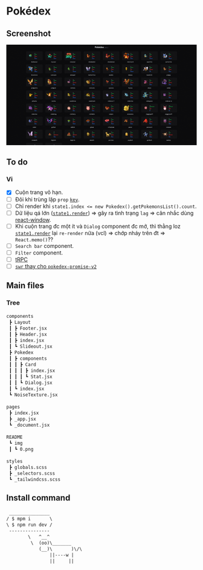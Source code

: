 # Pokédex

## Screenshot

![](./README/img/0.png)

## To do

### Vi

- [x] Cuộn trang vô hạn.
- [ ] Đôi khi trùng lặp `prop` [`key`](https://github.com/shenlong616/pokedex/blob/4efe2a0b9a39acbcbb3ac8387161a05743626275/components/Pokedex/index.jsx#L58).
- [ ] Chỉ render khi `state1.index <= new Pokedex().getPokemonsList().count`.
- [ ] Dữ liệu qá lớn ([`state1.render`](https://github.com/shenlong616/pokedex/blob/4efe2a0b9a39acbcbb3ac8387161a05743626275/components/Pokedex/index.jsx#L13)) => gây ra tình trạng `lag` => cân nhắc dùng [react-window](https://www.npmjs.com/package/react-window).
- [ ] Khi cuộn trang đc một ít và `Dialog` component đc mở, thì thằng loz [`state1.render`](https://github.com/shenlong616/pokedex/blob/4efe2a0b9a39acbcbb3ac8387161a05743626275/components/Pokedex/index.jsx#L37) lại `re-render` nữa (vcl) => chớp nháy trên đt => `React.memo()`??
- [ ] `Search bar` component.
- [ ] `Filter` component.
- [ ] [tRPC](https://trpc.io/)
- [ ] [`swr` thay cho `pokedex-promise-v2`](https://swr.vercel.app/)

## Main files

### Tree

```text
components
 ┣ Layout
 ┃ ┣ Footer.jsx
 ┃ ┣ Header.jsx
 ┃ ┣ index.jsx
 ┃ ┗ Slideout.jsx
 ┣ Pokedex
 ┃ ┣ components
 ┃ ┃ ┣ Card
 ┃ ┃ ┃ ┣ index.jsx
 ┃ ┃ ┃ ┗ Stat.jsx
 ┃ ┃ ┗ Dialog.jsx
 ┃ ┗ index.jsx
 ┗ NoiseTexture.jsx

pages
 ┣ index.jsx
 ┣ _app.jsx
 ┗ _document.jsx

README
 ┗ img
 ┃ ┗ 0.png

styles
 ┣ globals.scss
 ┣ _selectors.scss
 ┗ _tailwindcss.scss
```

## Install command

```text
 _______________
/ $ mpm i       \
\ $ npm run dev /
 ---------------
        \   ^__^
         \  (oo)\_______
            (__)\       )\/\
                ||----w |
                ||     ||
```
